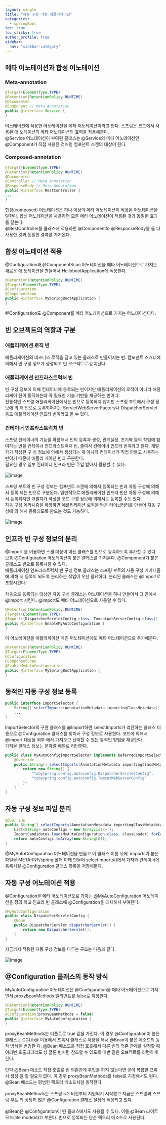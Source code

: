 ```yaml
---
layout: single
title: "자동 구성 기반 애플리케이션"
categories:
  - springBoot
toc: true
toc_sticky: true
author_profile: true
sidebar:
  nav: "sidebar-category"
---
```


## 메타 어노테이션과 합성 어노테이션

### Meta-annotation

```java
@Target(ElementType.TYPE)
@Retention(RetentionPolicy.RUNTIME)
@Documented
@Component // Meta Annotation
public @interface Service {
}

```

어노테이션에 적용한 어노테이션을 메타 어노테이션이라고 한다. 스프링은 코드에서 사용된 애
노테이션의 메타 어노테이션의 효력을 적용해준다.<br/>
@Service 어노테이션이 부여된 클래스는 @Service의 메타 어노테이션인 @Component가
직접 사용된 것처럼 컴포넌트 스캔의 대상이 된다.

### Composed-annotation

```java
@Target(ElementType.TYPE)
@Retention(RetentionPolicy.RUNTIME)
@Documented
@Controller // Meta Annotation
@ResponseBody // Meta Annotation
public @interface RestController {
...
}
```

합성(composed) 어노테이션은 하나 이상의 메타 어노테이션이 적용된 어노테이션을 말한다.
합성 어노테이션을 사용하면 모든 메타 어노테이션이 적용된 것과 동일한 효과를 같는다.<br/>
@RestController를 클래스에 적용하면 @Component와 @ResponseBody를 둘 다 사용한
것과 동일한 결과를 가져온다.

## 합성 어노테이션 적용

@Configuration과 @ComponentScan 어노테이션을 메타 어노테이션으로 가지는 새로운 애
노테이션을 만들어서 HellobootApplication에 적용한다.

```java
@Retention(RetentionPolicy.RUNTIME)
@Target(ElementType.TYPE)
@Configuration
@ComponentScan
public @interface MySpringBootApplication {
}
```

@Configuration도 @Component를 메타 어노테이션으로 가지는 어노테이션이다.

## 빈 오브젝트의 역할과 구분

### 애플리케이션 로직 빈

애플리케이션의 비즈니스 로직을 담고 있는 클래스로 만들어지는 빈. 컴포넌트 스캐너에 의해서
빈 구성 정보가 생성되고 빈 오브젝트로 등록된다.

### 애플리케이션 인프라스트럭처 빈

빈 구성 정보에 의해 컨테이너에 등록되는 빈이지만 애플리케이션의 로직이 아니라 애플리케이
션이 동작하는데 꼭 필요한 기술 기반을 제공하는 빈이다.<br/>
전통적인 스프령 애플리케이션에서는 빈으로 등록되지 않지만 스프링 부트에서 구성 정보에 의
해 빈으로 등록되어지는 ServletWebServerFactory나 DispatcherServlet 등도 애플리케이션
인프라 빈이라고 볼 수 있다.

### 컨테이너 인프라스트럭처 빈

스프링 컨테이너의 기능을 확장해서 빈의 등록과 생성, 관계설정, 초기화 등의 작업에 참여하는
빈을 컨테이너 인프라스트럭처 빈, 줄여서 컨테이너 인프라 빈이라고 한다. 개발자가 작성한 구
성 정보에 의해서 생성되는 게 아니라 컨테이너가 직접 만들고 사용하는 빈이기 때문에 애플리
케이션 빈과 구분한다.<br/>
필요한 경우 일부 컨테이너 인프라 빈은 주입 받아서 활용할 수 있다.
<br/><br/>
![image](https://github.com/user-attachments/assets/a87cabf0-78c4-4514-8a57-45aef945bdef)
<br/><br/>
스프링 부트의 빈 구성 정보는 컴포넌트 스캔에 의해서 등록되는 빈과 자동 구성에 의해서 등록
되는 빈으로 구분된다. 일반적으로 애플리케이션 인프라 빈은 자동 구성에 의해서 등록되지만
개발자가 작성한 코드 구성 정보에 의해서도 등록할 수도 있다.<br/>
자동 구성 메카니즘을 확장하면 애플리케이션 로직을 담은 라이브러리를 만들어 자동 구성에 의
해서 등록되도록 만드는 것도 가능하다.
<br/><br/>
![image](https://github.com/user-attachments/assets/00f8907b-b6c7-44ad-b617-d8b1df5945bf)

## 인프라 빈 구성 정보의 분리

@Import 를 이용하면 스캔 대상이 아닌 클래스를 빈으로 등록하도록 추가할 수 있다.<br/>
보통 @Configuration 어노테이션이 붙은 클래스를 가져온다. @Component가 붙은 클래스도
빈으로 등록시킬 수 있다.<br/>
애플리케이션 인프라스트럭처 빈 구성 정보 클래스는 스프링 부트의 자동 구성 메카니즘에 의해
서 등록이 되도록 분리하는 작업이 우선 필요하다. 분리된 클래스는 @Import로 포함시킨다.<br/><br/>
자동으로 등록되는 대상인 자동 구성 클래스는 어노테이션을 하나 만들어서 그 안에서
@Import 시킨다. @Import도 메타 어노테이션으로 사용할 수 있다.

```java
@Retention(RetentionPolicy.RUNTIME)
@Target(ElementType.TYPE)
@Import({DispatcherServletConfig.class, TomcatWebServerConfig.class})
public @interface EnableMyAutoConfiguration {
}

```

이 어노테이션을 애플리케이션 메인 어노테이션에도 메타 어노테이션으로 추가해준다.

```java
@Retention(RetentionPolicy.RUNTIME)
@Target(ElementType.TYPE)
@Configuration
@ComponentScan
@EnableMyAutoConfiguration
public @interface MySpringBootApplication {
}
```

## 동적인 자동 구성 정보 등록

```java
public interface ImportSelector {
    String[] selectImports(AnnotationMetadata importingClassMetadata);
    ...
}
```

ImportSelector의 구현 클래스를 @Import하면 selectImports가 리턴하는 클래스 이름으로
@Configuration 클래스를 찾아서 구성 정보로 사용한다. 코드에 의해서 @import 대상을 외부
에서 가져오고 선택할 수 있는 동적인 방법을 제공한다.<br/>
가져올 클래스 정보는 문자열 배열로 리턴한다.

```java
public class MyAutoConfigImportSelector implements DeferredImportSelector {
    @Override
    public String[] selectImports(AnnotationMetadata importingClassMetadata) {
        return new String[] {
            "tobyspring.config.autoconfig.DispatcherServletConfig",
            "tobyspring.config.autoconfig.TomcatWebServerConfig"
        };
    }
}
```

## 자동 구성 정보 파일 분리

```java
@Override
public String[] selectImports(AnnotationMetadata importingClassMetadata) {
    List<String> autoConfigs = new ArrayList<>();
    ImportCandidates.load(MyAutoConfiguration.class, classLoader).forEach(autoConfigs::add);
    return autoConfigs.toArray(new String[0]);
}
```

@MyAutoConfiguration 어노테이션을 만들고 이 클래스 이름 뒤에 .imports가 붙은 파일을
META-INF/spring 폴더 아래 만들어 selectImports()에서 가져와 컨테이너에 등록시킬
@Configuration 클래스 목록을 저장해둔다.

## 자동 구성 어노테이션 적용

@Configuration을 메타 어노테이션으로 가지는 @MyAutoConfiguration 어노테이션을 정의
하고 인프라 빈 클래스에 @Configuration을 대체해서 부여한다.

```java
@MyAutoConfiguration
public class DispatcherServletConfig {
    @Bean
    public DispatcherServlet dispatcherServlet() {
        return new DispatcherServlet();
    }
}
```

지금까지 적용한 자동 구성 정보를 다루는 구조는 다음과 같다.<br/><br/>
![image](https://github.com/user-attachments/assets/9cf32e75-faf8-4a97-b760-a2b1411e0eee)

## @Configuration 클래스의 동작 방식

MyAutoConfiguration 어노테이션은 @Configuration을 메타 어노테이션으로 가지면서
proxyBeanMethods 엘리먼트를 false로 지정한다.

```java
@Retention(RetentionPolicy.RUNTIME)
@Target(ElementType.TYPE)
@Configuration(proxyBeanMethods = false)
public @interface MyAutoConfiguration {
}
```

proxyBeanMethods는 디폴트로 true 값을 가진다. 이 경우 @Configuration이 붙은 클래스는
CGLib을 이용해서 프록시 클래스로 확장을 해서 @Bean이 붙은 메소드의 동작 방식을 변경한
다. @Bean 메소드를 직접 호출해서 다른 빈의 의존 관계를 설정할 때 여러번 호출되더라도 싱
글톤 빈처럼 참조할 수 있도록 매번 같은 오브젝트를 리턴하게 한다.
<br/><br/>
만약 @Bean 메소드 직접 호출로 빈 의존관계 주입을 하지 않는다면 굳이 복잡한 프록시 생성
을 할 필요가 없다. 이 경우 proxyBeanMethods를 false로 지정해서도 된다. @Bean 메소드는
평범한 팩토리 메소드처럼 동작한다.
<br/><br/>
proxyBeanMethods는 스프링 5.2 버전부터 지원되기 시작했고 지금은 스프링과 스프링 부트
의 상당히 많은 @Configuration 클래스 설정에 적용되고 있다.
<br/><br/>
@Bean은 @Configuration이 빈 클래스에서도 사용될 수 있다. 이를 @Bean 라이트 모드(lite
mode)라고 부른다. 빈으로 등록되는 단순 팩토리 메소드로 사용된다.
